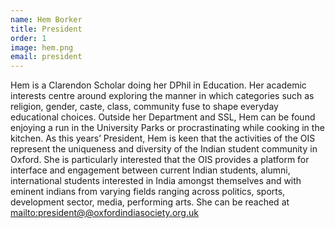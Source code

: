 ```yaml
---
name: Hem Borker
title: President
order: 1
image: hem.png
email: president
---
```


Hem is a Clarendon Scholar doing her DPhil in Education. Her academic
interests centre around exploring the manner in which categories such as
religion, gender, caste, class, community fuse to shape everyday
educational choices. Outside her Department and SSL, Hem can be found
enjoying a run in the University Parks or procrastinating while cooking in
the kitchen. As this years’ President, Hem is keen that the activities of
the OIS represent the uniqueness and diversity of the Indian student
community in Oxford. She is particularly interested that the OIS provides a
platform for interface and engagement between current Indian students,
alumni, international students interested in India amongst themselves and
with eminent indians from varying fields ranging across politics, sports,
development sector, media, performing arts. She can be reached at
<mailto:president@@oxfordindiasociety.org.uk>
